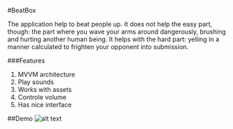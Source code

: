 #BeatBox

The application help to beat people up. It does not help the easy part, though: the part where you wave your arms around
dangerously, brushing and hurting another human being. It helps with the hard part: yelling in a manner calculated to frighten
your opponent into submission.

###Features
1) MVVM architecture
2) Play sounds
3) Works with assets
4) Controle volume
5) Has nice interface

##Demo
![alt text](https://github.com/edgarzapeka/MVVM/blob/master/githubIntefaceDemo/beatbox_app.gif)
